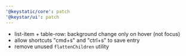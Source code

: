 ```yaml
---
'@keystatic/core': patch
'@keystar/ui': patch
---
```


- list-item + table-row: background change only on hover (not focus)
- allow shortcuts "cmd+s" and "ctrl+s" to save entry
- remove unused `flattenChildren` utility

